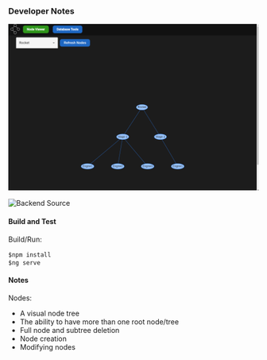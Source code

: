 ### Developer Notes
![Preview of Application](https://raw.githubusercontent.com/henry9836/node-tree-manager-fe/master/git-resource/preview.gif)

![Backend Source](https://github.com/henry9836/node-tree-manager-be)

#### Build and Test
Build/Run:
```
$npm install
$ng serve
```

#### Notes
Nodes:
- A visual node tree 
- The ability to have more than one root node/tree
- Full node and subtree deletion
- Node creation
- Modifying nodes
